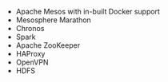 * Apache Mesos with in-built Docker support
* Mesosphere Marathon
* Chronos
* Spark
* Apache ZooKeeper
* HAProxy
* OpenVPN
* HDFS
